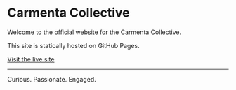 # Carmenta Collective

Welcome to the official website for the Carmenta Collective.

This site is statically hosted on GitHub Pages.

[Visit the live site](https://carmentacollective.com)

---

Curious. Passionate. Engaged.
